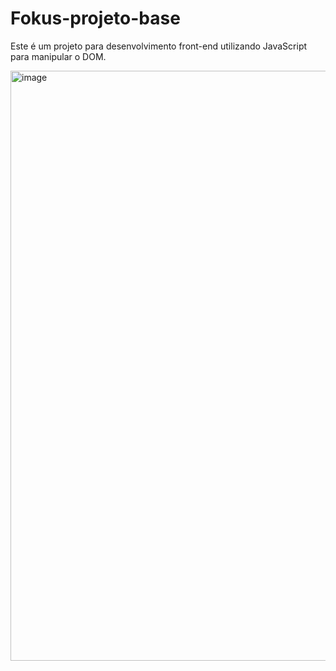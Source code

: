 # Fokus-projeto-base

Este é um projeto para desenvolvimento front-end utilizando JavaScript para manipular o DOM.

<img width="944" alt="image" src="https://github.com/omatheu/Fokus-projeto-base/assets/124204749/e56597d7-34cb-43d1-a458-a7b14716a225">

